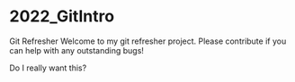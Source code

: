 # 2022_GitIntro
Git Refresher
Welcome to my git refresher project. Please contribute if you can help with any outstanding bugs!

Do I really want this?